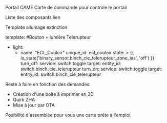Portail CAME Carte de commande pour controle le portail

Liste des composants lien

Template allumage extinction

template:
  #Bouton + lumière Telerupteur
  - light:
      - name: "ECL_Couloir"
        unique_id: ecl_couloir
        state: >
          {{ is_state('binary_sensor.binch_cie_telerupteur_zone_ias', 'off') }}
        turn_off:
          service: switch.toggle
          target:
            entity_id: switch.binch_cie_telerupteur
        turn_on:
          service: switch.toggle
          target:
            entity_id: switch.binch_cie_telerupteur

Reste à faire en fonction des demandes:

  - Création d'une boite à imprimer en 3D
  - Quirk ZHA
  - Mise à jour par OTA

Posibilité d'assemblée pour vous une carte prête à l'emploi.
